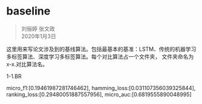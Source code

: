 # baseline
> 刘俪婷 张文政  
2020年1月3日

这里用来写论文涉及到的基线算法。包括最基本的基准：LSTM、传统的机器学习多标签算法、深度学习多标签算法。每个对比算法占一个文件夹，
文件夹命名为x-x.对比算法名。

1-1.BR

 micro_f1:[0.19461987281746462], hamming_loss:[0.031107356039325844], ranking_loss:[0.29480051887557956], micro_auc:[0.6819555890048995]